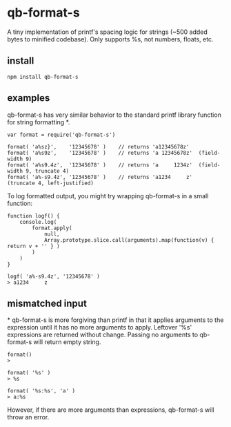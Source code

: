 # qb-format-s

A tiny implementation of printf's spacing logic for strings (~500 added bytes to minified codebase).  Only supports
%s, not numbers, floats, etc.

## install

    npm install qb-format-s
    
## examples

qb-format-s has very similar behavior to the standard printf library function for string formatting *.

    var format = require('qb-format-s')

    format( 'a%sz}',    '12345678' )    // returns 'a12345678z'
    format( 'a%s9z',    '12345678' )    // returns 'a 12345678z'  (field-width 9)
    format( 'a%s9.4z',  '12345678' )    // returns 'a     1234z'  (field-width 9, truncate 4)
    format( 'a%-s9.4z', '12345678' )    // returns 'a1234     z'  (truncate 4, left-justified) 
    
To log formatted output, you might try wrapping qb-format-s in a small function:
        
    function logf() {
        console.log( 
            format.apply( 
                null, 
                Array.prototype.slice.call(arguments).map(function(v) { return v + '' } ) 
            ) 
        )
    }
    
    logf( 'a%-s9.4z', '12345678' )
    > a1234     z


## mismatched input

\* qb-format-s is more forgiving than printf in that it applies arguments to 
the expression until it has no more arguments to apply.  Leftover '%s' expressions 
are returned without change.  Passing no arguments to qb-format-s will return empty string.

    format()
    > 
    
    format( '%s' )
    > %s
    
    format( '%s:%s', 'a' )
    > a:%s

However, if there are more arguments than expressions, qb-format-s will throw an error.



